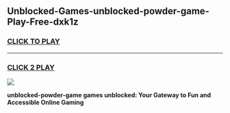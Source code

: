 
## Unblocked-Games-unblocked-powder-game-Play-Free-dxk1z
<h3>
<a href="https://premium76.site?title=unblocked-powder-game&ref=15A">CLICK TO PLAY</a></h3>
<hr>

<h3>
<a href="https://premium76.site?title=unblocked-powder-game&ref=15A">CLICK 2 PLAY</a>
  
</h3>

<a href="https://premium76.site?title=unblocked-powder-game&ref=15A"><img src="https://clearcache.store/games.png"></a>


**unblocked-powder-game games unblocked: Your Gateway to Fun and Accessible Online Gaming**
